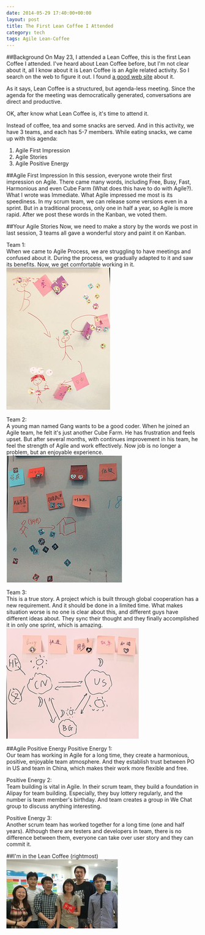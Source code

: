 ```yaml
---
date: 2014-05-29 17:40:00+00:00
layout: post
title: The First Lean Coffee I Attended
category: tech
tags: Agile Lean-Coffee
---
```

##Background
On May 23, I attended a Lean Coffee, this is the first Lean Coffee I attended. I've heard about Lean Coffee before, but I'm not clear about it, all I know about it is Lean Coffee is an Agile related activity. So I search on the web to figure it out. I found [a good web site][1] about it.

As it says, Lean Coffee is a structured, but agenda-less meeting. Since the agenda for the meeting was democratically generated, conversations are direct and productive.

OK, after know what Lean Coffee is, it's time to attend it.

Instead of coffee, tea and some snacks are served. And in this activity, we have 3 teams, and each has 5-7 members. While eating snacks, we came up with this agenda: 

1. Agile First Impression
2. Agile Stories
3. Agile Positive Energy

##Agile First Impression
In this session, everyone wrote their first impression on Agile. There came many words, including Free, Busy, Fast, Harmonious and even Cube Farm (What does this have to do with Agile?). What I wrote was Immediate. What Agile impressed me most is its speediness. In my scrum team, we can release some versions even in a sprint. But in a traditional process, only one in half a year, so Agile is more rapid. After we post these words in the Kanban, we voted them.

##Your Agile Stories
Now, we need to make a story by the words we post in last session, 3 teams all gave a wonderful story and paint it on Kanban.

Team 1:   
When we came to Agile Process, we are struggling to have meetings and confused about it. During the process, we gradually adapted to it and saw its benefits. Now, we get comfortable working in it.  
![Team 1's paint](/images/pics/Story1.png "Team 1's paint")

Team 2:     
A young man named Gang wants to be a good coder. When he joined an Agile team, he felt it's just another Cube Farm. He has frustration and feels upset. But after several months, with continues improvement in his team, he feel the strength of Agile and work effectively. Now job is no longer a problem, but an enjoyable experience.  
![Team 2's paint](/images/pics/Story2.png "Team 2's paint")

Team 3:     
This is a true story. A project which is built through global cooperation has a new requirement. And it should be done in a limited time. What makes situation worse is no one is clear about this, and different guys have different ideas about. They sync their thought and they finally accomplished it in only one sprint, which is amazing.  
![Team 3's paint](/images/pics/Story3.png "Team 3's paint")

##Agile Positive Energy
Positive Energy 1:  
Our team has working in Agile for a long time, they create a harmonious, positive, enjoyable team atmosphere. And they establish trust between PO in US and team in China, which makes their work more flexible and free.

Positive Energy 2:   
Team building is vital in Agile. In their scrum team, they build a foundation in Alipay for team building. Especially, they buy lottery regularly, and the number is team member's birthday. And team creates a group in We Chat group to discuss anything interesting.

Positive Energy 3:   
Another scrum team has worked together for a long time (one and half years). Although there are testers and developers in team, there is no difference between them, everyone can take over user story and they can commit it.

##I'm in the Lean Coffee (rightmost)
![I'm in the Lean Coffee](/images/pics/me.png "I'm in the Lean Coffee")

[1]:http://leancoffee.org/
